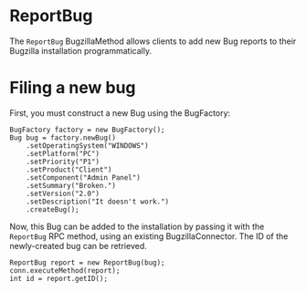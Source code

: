 # ReportBug #

The `ReportBug` BugzillaMethod allows clients to add new Bug reports to their Bugzilla installation programmatically.


# Filing a new bug #

First, you must construct a new Bug using the BugFactory:

```
BugFactory factory = new BugFactory();
Bug bug = factory.newBug()
    .setOperatingSystem("WINDOWS")
    .setPlatform("PC")
    .setPriority("P1")
    .setProduct("Client")
    .setComponent("Admin Panel")
    .setSummary("Broken.")
    .setVersion("2.0")
    .setDescription("It doesn't work.")
    .createBug();
```

Now, this Bug can be added to the installation by passing it with the `ReportBug` RPC method, using an existing BugzillaConnector. The ID of the newly-created bug can be retrieved.

```
ReportBug report = new ReportBug(bug);
conn.executeMethod(report);
int id = report.getID();
```